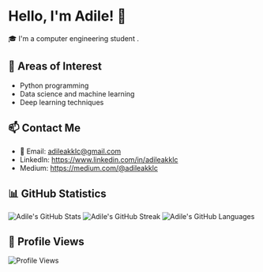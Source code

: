 # Hello, I'm Adile! 👋

🎓 I'm a computer engineering student .

## 💬 Areas of Interest
- Python programming
- Data science and machine learning
- Deep learning techniques

## 📫 Contact Me
- 📧 Email: adileakklc@gmail.com
- LinkedIn: https://www.linkedin.com/in/adileakklc
- Medium: https://medium.com/@adileakklc

## 📊 GitHub Statistics
![Adile's GitHub Stats](https://github-readme-stats.vercel.app/api?username=adileakklc&show_icons=true&theme=radical)
![Adile's GitHub Streak](https://github-readme-streak-stats.herokuapp.com/?user=adile&theme=radical)
![Adile's GitHub Languages](https://github-readme-stats.vercel.app/api/top-langs/?username=adile&layout=compact&theme=radical)

## 👀 Profile Views

![Profile Views](https://komarev.com/ghpvc/?username=adileakklc&color=blueviolet)

